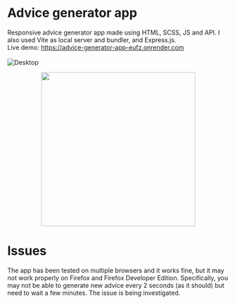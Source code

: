 # Advice generator app
Responsive advice generator app made using HTML, SCSS, JS and API. I also used Vite as local server and bundler, and Express.js. 
<br>
Live demo: https://advice-generator-app-eufz.onrender.com
<br>
<br>
![Desktop](https://github.com/FlavioAlfonzetti/advice-generator-app-main/assets/107587774/67e88c65-cb8b-4143-9bbf-382a41e49b32)
<p align="center">
  <img src="https://github.com/FlavioAlfonzetti/advice-generator-app-main/assets/107587774/857bc9c4-2c3c-4125-8b06-bf38787ce662" | width="350px">
</p>

# Issues
The app has been tested on multiple browsers and it works fine, but it may not work properly on Firefox and Firefox Developer Edition. Specifically, you may not be able to generate new advice every 2 seconds (as it should) but need to wait a few minutes. The issue is being investigated.

